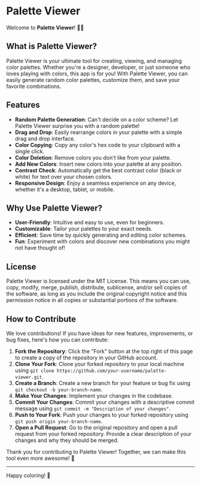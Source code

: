 # Palette Viewer

Welcome to **Palette Viewer**! 🎨✨

## What is Palette Viewer?

Palette Viewer is your ultimate tool for creating, viewing, and managing color palettes. Whether you're a designer, developer, or just someone who loves playing with colors, this app is for you! With Palette Viewer, you can easily generate random color palettes, customize them, and save your favorite combinations.

## Features

- **Random Palette Generation**: Can't decide on a color scheme? Let Palette Viewer surprise you with a random palette!
- **Drag and Drop**: Easily rearrange colors in your palette with a simple drag and drop interface.
- **Color Copying**: Copy any color's hex code to your clipboard with a single click.
- **Color Deletion**: Remove colors you don't like from your palette.
- **Add New Colors**: Insert new colors into your palette at any position.
- **Contrast Check**: Automatically get the best contrast color (black or white) for text over your chosen colors.
- **Responsive Design**: Enjoy a seamless experience on any device, whether it's a desktop, tablet, or mobile.

## Why Use Palette Viewer?

- **User-Friendly**: Intuitive and easy to use, even for beginners.
- **Customizable**: Tailor your palettes to your exact needs.
- **Efficient**: Save time by quickly generating and editing color schemes.
- **Fun**: Experiment with colors and discover new combinations you might not have thought of!

## License

Palette Viewer is licensed under the MIT License. This means you can use, copy, modify, merge, publish, distribute, sublicense, and/or sell copies of the software, as long as you include the original copyright notice and this permission notice in all copies or substantial portions of the software.

## How to Contribute

We love contributions! If you have ideas for new features, improvements, or bug fixes, here's how you can contribute:

1. **Fork the Repository**: Click the "Fork" button at the top right of this page to create a copy of the repository in your GitHub account.
2. **Clone Your Fork**: Clone your forked repository to your local machine using `git clone https://github.com/your-username/palette-viewer.git`.
3. **Create a Branch**: Create a new branch for your feature or bug fix using `git checkout -b your-branch-name`.
4. **Make Your Changes**: Implement your changes in the codebase.
5. **Commit Your Changes**: Commit your changes with a descriptive commit message using `git commit -m "Description of your changes"`.
6. **Push to Your Fork**: Push your changes to your forked repository using `git push origin your-branch-name`.
7. **Open a Pull Request**: Go to the original repository and open a pull request from your forked repository. Provide a clear description of your changes and why they should be merged.

Thank you for contributing to Palette Viewer! Together, we can make this tool even more awesome! 🚀

---

Happy coloring! 🌈
